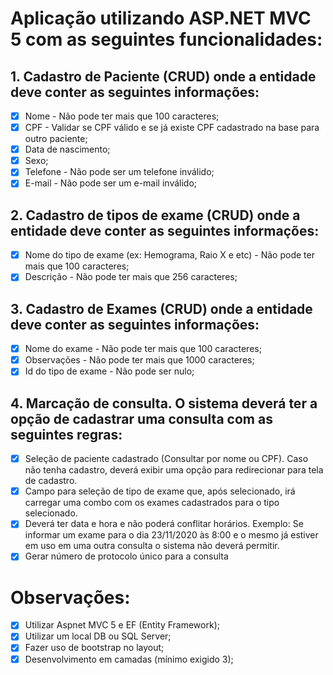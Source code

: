 # Aplicação utilizando ASP.NET MVC 5 com as seguintes funcionalidades:

## 1.	Cadastro de Paciente (CRUD) onde a entidade deve conter as seguintes informações:

- [x] Nome - Não pode ter mais que 100 caracteres;
- [x]	CPF - Validar se CPF válido e se já existe CPF cadastrado na base para outro paciente;
- [x]	Data de nascimento; 
- [x]	Sexo;
- [x]	Telefone - Não pode ser um telefone inválido;
- [x]	E-mail - Não pode ser um e-mail inválido;

## 2.	Cadastro de tipos de exame (CRUD) onde a entidade deve conter as seguintes informações:

- [x]	Nome do tipo de exame (ex: Hemograma, Raio X e etc) - Não pode ter mais que 100 caracteres;
- [x]	Descrição - Não pode ter mais que 256 caracteres;

## 3.	Cadastro de Exames (CRUD) onde a entidade deve conter as seguintes informações:

- [x]	Nome do exame - Não pode ter mais que 100 caracteres;
- [x]	Observações - Não pode ter mais que 1000 caracteres;
- [x]	Id do tipo de exame - Não pode ser nulo;

## 4.	Marcação de consulta. O sistema deverá ter a opção de cadastrar uma consulta com as seguintes regras:

- [x]	Seleção de paciente cadastrado (Consultar por nome ou CPF). Caso não tenha cadastro, deverá exibir uma opção para redirecionar para tela de cadastro.
- [x]	Campo para seleção de tipo de exame que, após selecionado, irá carregar uma combo com os exames cadastrados para o tipo selecionado.
- [x]	Deverá ter data e hora e não poderá conflitar horários. Exemplo: Se informar um exame para o dia 23/11/2020 às 8:00 e o mesmo já estiver em uso em uma outra consulta o sistema não deverá permitir.
- [x]	Gerar número de protocolo único para a consulta	

# Observações:
- [x]	Utilizar Aspnet MVC 5 e EF (Entity Framework);
- [x]	Utilizar um local DB ou SQL Server;
- [x]	Fazer uso de bootstrap no layout;
- [x]	Desenvolvimento em camadas (mínimo exigido 3);
